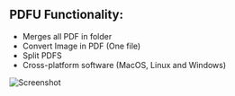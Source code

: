 ## PDFU Functionality:

  - Merges all PDF in folder 
  - Convert Image in PDF (One file)
  - Split PDFS
  - Cross-platform software (MacOS, Linux and Windows)
  
  ![Screenshot](/screenshots.gif)
